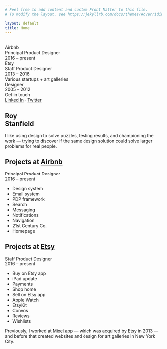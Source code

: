 ```yaml
---
# Feel free to add content and custom Front Matter to this file.
# To modify the layout, see https://jekyllrb.com/docs/themes/#overriding-theme-defaults

layout: default
title: Home
---
```


<section class="contrast_controls">
  <div id="contrast_button" class="low_contrast">&nbsp;</div>
</section>

<section class="grid_container">
  <div class="remove_border_on_mobile">Airbnb<br />Principal Product Designer<br />2016 &ndash; present</div>
  <div>Etsy<br />Staff Product Designer<br />2013 &ndash; 2016</div>
  <div>Various startups + art galleries<br />Designer<br />2005 &ndash; 2012</div>
  <div class="hide_on_mobile">Get in touch<br /><a href="">Linked In</a> &middot; <a href="">Twitter</a></div>
  <h1>Roy<br />Stanfield</h1>
</section>

<div class="intro">
  <p>
    I like using design to solve puzzles, testing results, and championing the work &mdash; trying to discover if the same design solution could solve larger problems for real people.
  </p>
</div>

<section class="projects airbnb">
  <div class="sticky_container">
    <div>
      <h2>Projects at <a class="airbnb_link" href="http://www.airbnb.com">Airbnb</a></h2>
      <p>Principal Product Designer<br />2016 &ndash; present</p>
    </div>
  </div>
  <ul>
    <li>Design system</li>
    <li>Email system</li>
    <li>PDP framework</li>
    <li>Search</li>
    <li>Messaging</li>
    <li>Notifications</li>
    <li>Navigation</li>
    <li>21st Century Co.</li>
    <li>Homepage</li>
  </ul>
</section>

<section class="projects etsy">
  <div class="sticky_container">
    <div>
      <h2>Projects at <a class="etsy_link" href="http://www.etsy.com">Etsy</a></h2>
      <p>Staff Product Designer<br />2016 &ndash; present</p>
    </div>
  </div>
  <ul>
    <li>Buy on Etsy app</li>
    <li>iPad update</li>
    <li>Payments</li>
    <li>Shop home</li>
    <li>Sell on Etsy app</li>
    <li>Apple Watch</li>
    <li>EtsyKit</li>
    <li>Convos</li>
    <li>Reviews</li>
    <li>Wishlists</li>
  </ul>
</section>

<div class="outro">
  <p>
    Previously, I worked at <a href="https://www.theverge.com/2012/5/21/3033867/the-art-of-apps-paper-mixel-khoi-vinh-interview">Mixel app</a> &mdash; which was acquired by Etsy in 2013 &mdash; and before that created websites and design for art galleries in <span class="no_wrap">New York City</span>.
  </p>
</div>
